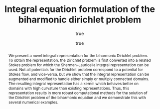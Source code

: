 ---
layout: publication
DOI: 10.1007/s10915-017-0559-8
abstract: "We present a novel integral representation for the biharmonic Dirichlet\
  \ problem. To obtain the representation, the Dirichlet problem is first converted\
  \ into a related Stokes problem for which the Sherman\u2013Lauricella integral representation\
  \ can be used. Not all potentials for the Dirichlet problem correspond to a potential\
  \ for Stokes flow, and vice-versa, but we show that the integral representation\
  \ can be augmented and modified to handle either simply or multiply connected domains.\
  \ The resulting integral representation has a kernel which behaves better on domains\
  \ with high curvature than existing representations. Thus, this representation results\
  \ in more robust computational methods for the solution of the Dirichlet problem\
  \ of the biharmonic equation and we demonstrate this with several numerical examples."
author:
- family: Rachh
  given: Manas
- family: Askham
  given: Travis
container-title: Journal of Scientific Computing
featured: true
issue: '2'
page: 762-781
publisher: Springer US
ref-id: rachh2018integral
research_area: inteq
title: Integral equation formulation of the biharmonic dirichlet problem
type: article-journal
volume: '75'
year: '2018'
---